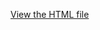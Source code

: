 

[View the HTML file](https://raw.githack.com/Yashvishe13/Gen-AI/main/Graphs/html_files/battle_of_the_labyrinthcommunity.html)
